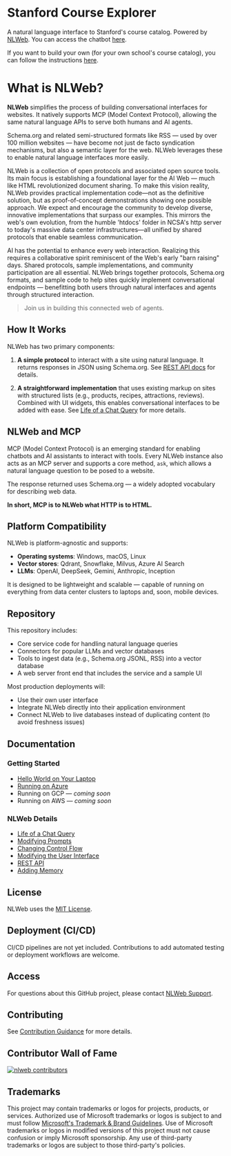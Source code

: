 # Stanford Course Explorer

A natural language interface to Stanford's course catalog. Powered by [NLWeb](https://github.com/microsoft/NLWeb/tree/main). You can access the chatbot [here](https://stanford-course-explorer-chat-production.up.railway.app/).

If you want to build your own (for your own school's course catalog), you can follow the instructions [here](https://github.com/neelguha/NLWeb-Stanford-Explore-Courses/blob/main/docs/stanford-explore-courses.md).







# What is NLWeb? 

**NLWeb** simplifies the process of building conversational interfaces for websites. It natively supports MCP (Model Context Protocol), allowing the same natural language APIs to serve both humans and AI agents.

Schema.org and related semi-structured formats like RSS — used by over 100 million websites — have become not just de facto syndication mechanisms, but also a semantic layer for the web. NLWeb leverages these to enable natural language interfaces more easily.

NLWeb is a collection of open protocols and associated open source tools. Its main focus is establishing a foundational layer for the AI Web — much like HTML revolutionized document sharing. To make this vision reality, NLWeb provides practical implementation code—not as the definitive solution, but as proof-of-concept demonstrations showing one possible approach. We expect and encourage the community to develop diverse, innovative implementations that surpass our examples. This mirrors the web's own evolution, from the humble 'htdocs' folder in NCSA's http server to today's massive data center infrastructures—all unified by shared protocols that enable seamless communication.

AI has the potential to enhance every web interaction. Realizing this requires a collaborative spirit reminiscent of the Web's early "barn raising" days. Shared protocols, sample implementations, and community participation are all essential. NLWeb brings together protocols, Schema.org formats, and sample code to help sites quickly implement conversational endpoints — benefitting both users through natural interfaces and agents through structured interaction.

> Join us in building this connected web of agents.

## How It Works

NLWeb has two primary components:

1. **A simple protocol** to interact with a site using natural language. It returns responses in JSON using Schema.org. See [REST API docs](/docs/nlweb-rest-api.md) for details.

2. **A straightforward implementation** that uses existing markup on sites with structured lists (e.g., products, recipes, attractions, reviews). Combined with UI widgets, this enables conversational interfaces to be added with ease. See [Life of a Chat Query](docs/life-of-a-chat-query.md) for more details.

## NLWeb and MCP

MCP (Model Context Protocol) is an emerging standard for enabling chatbots and AI assistants to interact with tools. Every NLWeb instance also acts as an MCP server and supports a core method, `ask`, which allows a natural language question to be posed to a website.

The response returned uses Schema.org — a widely adopted vocabulary for describing web data.

**In short, MCP is to NLWeb what HTTP is to HTML.**

## Platform Compatibility

NLWeb is platform-agnostic and supports:

* **Operating systems**: Windows, macOS, Linux
* **Vector stores**: Qdrant, Snowflake, Milvus, Azure AI Search
* **LLMs**: OpenAI, DeepSeek, Gemini, Anthropic, Inception

It is designed to be lightweight and scalable — capable of running on everything from data center clusters to laptops and, soon, mobile devices.

## Repository

This repository includes:

* Core service code for handling natural language queries
* Connectors for popular LLMs and vector databases
* Tools to ingest data (e.g., Schema.org JSONL, RSS) into a vector database
* A web server front end that includes the service and a sample UI

Most production deployments will:

* Use their own user interface
* Integrate NLWeb directly into their application environment
* Connect NLWeb to live databases instead of duplicating content (to avoid freshness issues)

## Documentation

### Getting Started

* [Hello World on Your Laptop](docs/nlweb-hello-world.md)
* [Running on Azure](docs/setup-azure.md)
* Running on GCP — *coming soon*
* Running on AWS — *coming soon*

### NLWeb Details

* [Life of a Chat Query](docs/life-of-a-chat-query.md)
* [Modifying Prompts](docs/nlweb-prompts.md)
* [Changing Control Flow](docs/nlweb-control-flow.md)
* [Modifying the User Interface](docs/user-interface.md)
* [REST API](docs/nlweb-rest-api.md)
* [Adding Memory](docs/nlweb-memory.md)

## License

NLWeb uses the [MIT License](LICENSE).

## Deployment (CI/CD)

CI/CD pipelines are not yet included. Contributions to add automated testing or deployment workflows are welcome.

## Access

For questions about this GitHub project, please contact [NLWeb Support](mailto:NLWebSup@microsoft.com).

## Contributing

See [Contribution Guidance](CONTRIBUTING.md) for more details.

## Contributor Wall of Fame

[![nlweb contributors](https://contrib.rocks/image?repo=microsoft/nlweb)](https://github.com/microsoft/nlweb/graphs/contributors)

## Trademarks

This project may contain trademarks or logos for projects, products, or services. Authorized use of Microsoft trademarks or logos is subject to and must follow [Microsoft's Trademark & Brand Guidelines](https://www.microsoft.com/en-us/legal/intellectualproperty/trademarks/usage/general). Use of Microsoft trademarks or logos in modified versions of this project must not cause confusion or imply Microsoft sponsorship. Any use of third-party trademarks or logos are subject to those third-party's policies.
